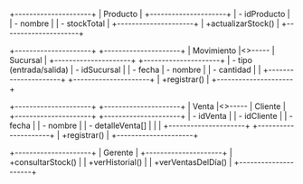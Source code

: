 +---------------------+
|     Producto        |
+---------------------+
| - idProducto        |
| - nombre            |
| - stockTotal        |
+---------------------+
| +actualizarStock()  |
+---------------------+

+---------------------+        +---------------------+
|     Movimiento      |<>----- |     Sucursal        |
+---------------------+        +---------------------+
| - tipo (entrada/salida)     | - idSucursal        |
| - fecha                     | - nombre            |
| - cantidad                  |                     |
+---------------------+       +---------------------+
| +registrar()        |
+---------------------+

+---------------------+        +---------------------+
|       Venta         |<>----- |     Cliente         |
+---------------------+        +---------------------+
| - idVenta           |        | - idCliente         |
| - fecha             |        | - nombre            |
| - detalleVenta[]    |        |                     |
+---------------------+        +---------------------+
| +registrar()        |
+---------------------+

+---------------------+
|     Gerente         |
+---------------------+
| +consultarStock()   |
| +verHistorial()     |
| +verVentasDelDía()  |
+---------------------+

